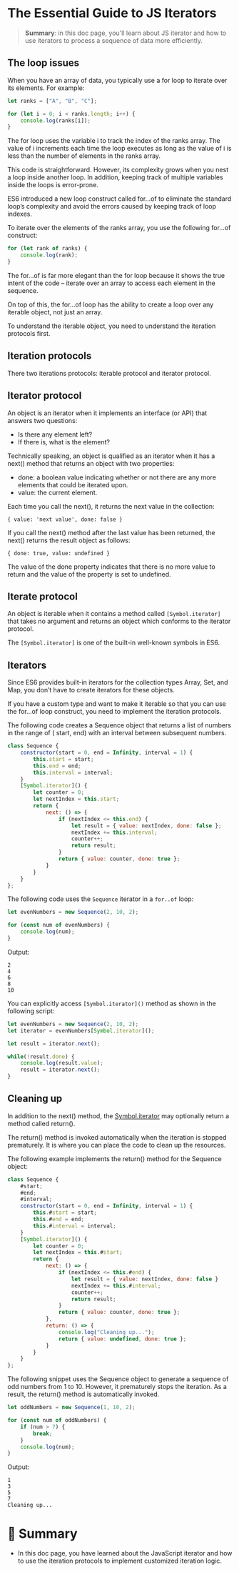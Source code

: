 # The Essential Guide to JS Iterators

> __Summary__: in this doc page, you'll learn about JS iterator and how to use iterators to process a sequence of data more efficiently.

## The loop issues

When you have an array of data, you typically use a for loop to iterate over its elements. For example:

```js
let ranks = ["A", "B", "C"];

for (let i = 0; i < ranks.length; i++) {
    console.log(ranks[i]);
}
```

The for loop uses the variable  i to track the index of the ranks array. The value of  i increments each time the loop executes as long as the value of i is less than the number of elements in the ranks array.

This code is straightforward. However, its complexity grows when you nest a loop inside another loop. In addition, keeping track of multiple variables inside the loops is error-prone.

ES6 introduced a new loop construct called for...of to eliminate the standard loop’s complexity and avoid the errors caused by keeping track of loop indexes.

To iterate over the elements of the ranks array, you use the following for...of construct:

```js
for (let rank of ranks) {
    console.log(rank);
}
```

The for...of is far more elegant than the for loop because it shows the true intent of the code – iterate over an array to access each element in the sequence.

On top of this, the for...of loop has the ability to create a loop over any iterable object, not just an array.

To understand the iterable object, you need to understand the iteration protocols first.

## Iteration protocols

There two iterations protocols: iterable protocol and iterator protocol.

## Iterator protocol

An object is an iterator when it implements an interface (or API) that answers two questions:

- Is there any element left?
- If there is, what is the element?

Technically speaking, an object is qualified as an iterator when it has a next() method that returns an object with two properties:

- done: a boolean value indicating whether or not there are any more elements that could be iterated upon.
- value: the current element.

Each time you call the next(), it returns the next value in the collection:

```
{ value: 'next value', done: false }
```

If you call the next() method after the last value has been returned, the next() returns the result object as follows:

```
{ done: true, value: undefined }
```

The value of the done property indicates that there is no more value to return and the value of the property is set to undefined.

## Iterate protocol

An object is iterable when it contains a method called `[Symbol.iterator]` that takes no argument and returns an object which conforms to the iterator protocol.

The `[Symbol.iterator]` is one of the built-in well-known symbols in ES6.

## Iterators

Since ES6 provides built-in iterators for the collection types  Array, Set, and Map, you don’t have to create iterators for these objects.

If you have a custom type and want to make it iterable so that you can use the for...of loop construct, you need to implement the iteration protocols.

The following code creates a Sequence object that returns a list of numbers in the range of ( start, end) with an interval between subsequent numbers.

```js
class Sequence {
    constructor(start = 0, end = Infinity, interval = 1) {
        this.start = start;
        this.end = end;
        this.interval = interval;
    }
    [Symbol.iterator]() {
        let counter = 0;
        let nextIndex = this.start;
        return {
            next: () => {
                if (nextIndex <= this.end) {
                    let result = { value: nextIndex, done: false };
                    nextIndex += this.interval;
                    counter++;
                    return result;
                }
                return { value: counter, done: true };
            }
        }
    }
};
```

The following code uses the `Sequence` iterator in a `for..of` loop:

```js
let evenNumbers = new Sequence(2, 10, 2);

for (const num of evenNumbers) {
    console.log(num);
}
```

Output:

```
2
4
6
8
10
```

You can explicitly access `[Symbol.iterator]()` method as shown in the following script:

```js
let evenNumbers = new Sequence(2, 10, 2);
let iterator = evenNumbers[Symbol.iterator]();

let result = iterator.next();

while(!result.done) {
    console.log(result.value);
    result = iterator.next();
}
```

## Cleaning up

In addition to the next() method, the [Symbol.iterator]() may optionally return a method called return().

The return() method is invoked automatically when the iteration is stopped prematurely. It is where you can place the code to clean up the resources.

The following example implements the return() method for the Sequence object:

```js
class Sequence {
    #start;
    #end;
    #interval;
    constructor(start = 0, end = Infinity, interval = 1) {
        this.#start = start;
        this.#end = end;
        this.#interval = interval;
    }
    [Symbol.iterator]() {
        let counter = 0;
        let nextIndex = this.#start;
        return {
            next: () => {
                if (nextIndex <= this.#end) {
                    let result = { value: nextIndex, done: false }
                    nextIndex += this.#interval;
                    counter++;
                    return result;
                }
                return { value: counter, done: true };
            },
            return: () => {
                console.log("Cleaning up...");
                return { value: undefined, done: true };
            }
        }
    }
};
```

The following snippet uses the Sequence object to generate a sequence of odd numbers from 1 to 10. However, it prematurely stops the iteration. As a result, the return() method is automatically invoked.

```js
let oddNumbers = new Sequence(1, 10, 2);

for (const num of oddNumbers) {
    if (num > 7) {
        break;
    }
    console.log(num);
}
```

Output:

```
1
3
5
7
Cleaning up...
```

# :memo: Summary

- In this doc page, you have learned about the JavaScript iterator and how to use the iteration protocols to implement customized iteration logic.
